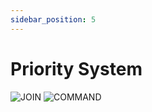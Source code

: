 ```yaml
---
sidebar_position: 5
---
```


# Priority System

![JOIN](https://i.ibb.co/hVx5hCk/Join-dec-tree.png)
![COMMAND](https://i.ibb.co/gw0LnYc/Main-dec-tree.png)